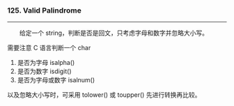 ### 125. Valid Palindrome

-----

&emsp;&emsp;给定一个 string，判断是否是回文，只考虑字母和数字并忽略大小写。

需要注意 C 语言判断一个 char 

1. 是否为字母 isalpha()
2. 是否为数字 isdigit()
3. 是否为字母或数字 isalnum()

以及忽略大小写时，可采用 tolower() 或 toupper() 先进行转换再比较。
